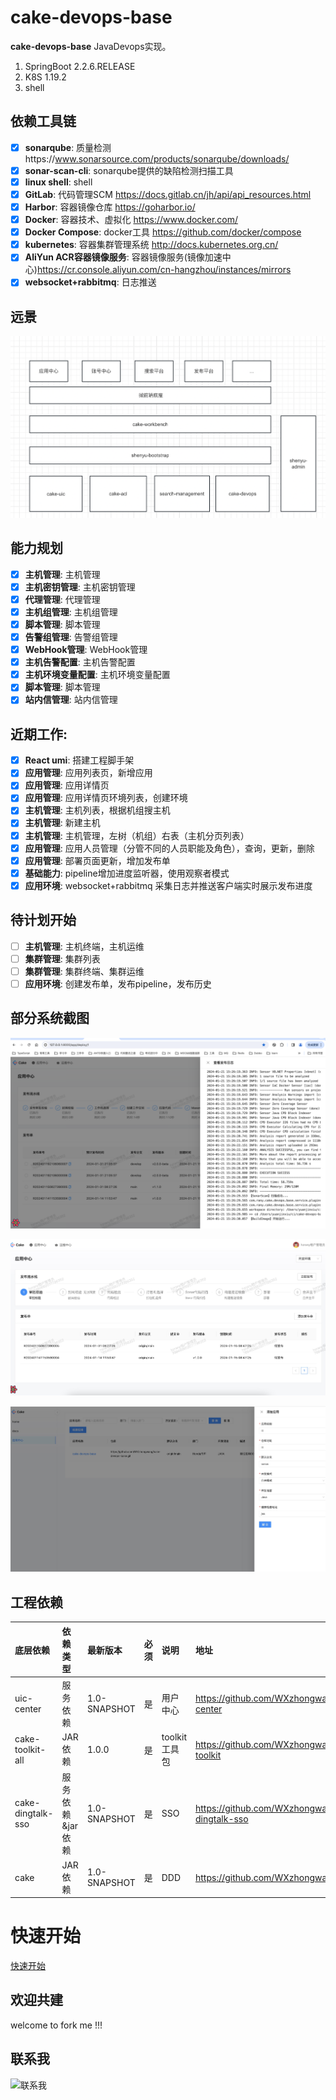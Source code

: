 # cake-devops-base

**cake-devops-base** JavaDevops实现。

1. SpringBoot 2.2.6.RELEASE
2. K8S 1.19.2
3. shell

## 依赖工具链

- [x] **sonarqube**: 质量检测https://www.sonarsource.com/products/sonarqube/downloads/
- [x] **sonar-scan-cli**: sonarqube提供的缺陷检测扫描工具
- [x] **linux shell**: shell
- [x] **GitLab**: 代码管理SCM https://docs.gitlab.cn/jh/api/api_resources.html
- [x] **Harbor**: 容器镜像仓库 https://goharbor.io/
- [x] **Docker**: 容器技术、虚拟化 https://www.docker.com/
- [x] **Docker Compose**: docker工具 https://github.com/docker/compose
- [x] **kubernetes**: 容器集群管理系统 http://docs.kubernetes.org.cn/
- [x] **AliYun ACR容器镜像服务**: 容器镜像服务(镜像加速中心)https://cr.console.aliyun.com/cn-hangzhou/instances/mirrors
- [x] **websocket+rabbitmq**: 日志推送

## 远景

![ROBOT](https://github.com/WXzhongwang/cake-devops-base/blob/main/images/future.png)

## 能力规划

- [x] **主机管理**: 主机管理
- [x] **主机密钥管理**: 主机密钥管理
- [x] **代理管理**: 代理管理
- [x] **主机组管理**: 主机组管理
- [x] **脚本管理**: 脚本管理
- [x] **告警组管理**: 告警组管理
- [x] **WebHook管理**: WebHook管理
- [x] **主机告警配置**: 主机告警配置
- [x] **主机环境变量配置**: 主机环境变量配置
- [x] **脚本管理**: 脚本管理
- [x] **站内信管理**: 站内信管理

## 近期工作:

- [x] **React umi**: 搭建工程脚手架
- [x] **应用管理**: 应用列表页，新增应用
- [x] **应用管理**: 应用详情页
- [x] **应用管理**: 应用详情页环境列表，创建环境
- [x] **主机管理**: 主机列表，根据机组搜主机
- [x] **主机管理**: 新建主机
- [x] **主机管理**: 主机管理，左树（机组）右表（主机分页列表）
- [x] **应用管理**: 应用人员管理（分管不同的人员职能及角色），查询，更新，删除
- [x] **应用管理**: 部署页面更新，增加发布单
- [x] **基础能力**: pipeline增加进度监听器，使用观察者模式
- [x] **应用环境**: websocket+rabbitmq 采集日志并推送客户端实时展示发布进度

## 待计划开始

- [ ] **主机管理**: 主机终端，主机运维
- [ ] **集群管理**: 集群列表
- [ ] **集群管理**: 集群终端、集群运维
- [ ] **应用环境**: 创建发布单，发布pipeline，发布历史

## 部分系统截图

![log_display.png](https://github.com/WXzhongwang/cake-devops-base/blob/main/images%2Flog_display.png)

![ROBOT](https://github.com/WXzhongwang/cake-devops-base/blob/main/images/WechatIMG869.jpeg)

![ROBOT](https://github.com/WXzhongwang/cake-devops-base/blob/main/images/web.jpg)

## 工程依赖

| 底层依赖              | 依赖类型       | 最新版本         | 必须 | 说明         | 地址                                               |
|:------------------|:-----------|:-------------|:---|:-----------|:-------------------------------------------------|
| uic-center        | 服务依赖       | 1.0-SNAPSHOT | 是  | 用户中心       | https://github.com/WXzhongwang/uic-center        | 
| cake-toolkit-all  | JAR 依赖     | 1.0.0        | 是  | toolkit工具包 | https://github.com/WXzhongwang/cake-toolkit      | 
| cake-dingtalk-sso | 服务依赖&jar依赖 | 1.0-SNAPSHOT | 是  | SSO        | https://github.com/WXzhongwang/cake-dingtalk-sso | 
| cake              | JAR 依赖     | 1.0-SNAPSHOT | 是  | DDD        | https://github.com/WXzhongwang/cake              | 

# 快速开始

[快速开始](https://github.com/WXzhongwang/cake-devops-base/blob/main/README_QUICKSTART.md)

## 欢迎共建

welcome to fork me !!!

## 联系我

![联系我](https://github.com/WXzhongwang/cake-devops-base/blob/images/CONTACT_ME.png)